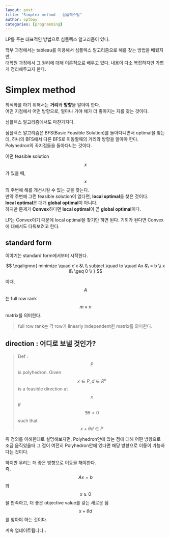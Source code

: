 ```yaml
---
layout: post
title: "Simplex method - 심플렉스법"
author: optboy
categories: [programming]
---
```


LP를 푸는 대표적인 방법으로 심플렉스 알고리즘이 있다.

학부 과정에서는 tableau를 이용해서 심플렉스 알고리즘으로 해를 찾는 방법을 배웠지만,  
대학원 과정에서 그 원리에 대해 이론적으로 배우고 있다. 내용이 다소 복잡하지만 가볍게 정리해두고자 한다. 
  
# Simplex method 

최적화를 하기 위해서는 **거리**와 **방향**을 알아야 한다.  
어떤 지점에서 어떤 방향으로, 얼마나 가야 해가 더 좋아지는 지를 찾는 것이다.  

심플렉스 알고리즘에서도 마찬가지다. 

심플렉스 알고리즘은 BFS(Basic Feasible Solution)를 돌아다니면서 optimal을 찾는데,
하나의 BFS에서 다른 BFS로 이동할때의 거리와 방향을 알아야 한다.  
Polyhedron의 꼭지점들을 돌아다니는 것이다.

어떤 feasible solution $$x$$가 있을 때, $$x$$의 주변에 해를 개선시킬 수 있는 곳을 찾는다.  
만약 주변에 그런 feasible solution이 없다면, **local optimal**을 찾은 것이다.  
**local optimal**은 대개 **global optimal**이 아니다.  
하지만 문제가 **Convex**하다면 **local optimal**이 곧 **global optimal**이다.  

LP는 Convex이기 때문에 local optimal을 찾기만 하면 된다. 기회가 된다면 Convex에 대해서도 다뤄보려고 한다.

## standard form

이야기는 standard form에서부터 시작한다. 

$$
\eqalignno{
    minimize \quad c'x &\ \\
    subject \quad to \quad Ax &\ = b \\
    x &\ \geq 0 \\ 
}
$$

이때, $$A$$는 full row rank $$m \times n$$ matrix를 의미한다.  

> full row rank는 각 row가 linearly independent한 matrix를 의미한다. 

## direction : 어디로 보낼 것인가?

> Def : $$P$$ is polyhedron. Given $$x \in P, d \in R^n$$ is a feasible direction at $$x$$ if $$\exists \theta \gt 0$$ such that $$x + \theta d \in P$$

위 정의를 이해한대로 설명해보자면, Polyhedron안에 있는 점에 대해 어떤 방향으로 조금 움직였을때 그 점이 여전히 Polyhedron안에 있다면 해당 방향으로 이동이 가능하다는 것이다. 

하지만 우리는 더 좋은 방향으로 이동을 해야한다.  
즉, $$Ax = b$$와 $$x \geq 0$$을 만족하고, 더 좋은 objective value를 갖는 새로운 점 $$x+\theta d$$를 찾아야 하는 것이다.

계속 업데이트됩니다..




